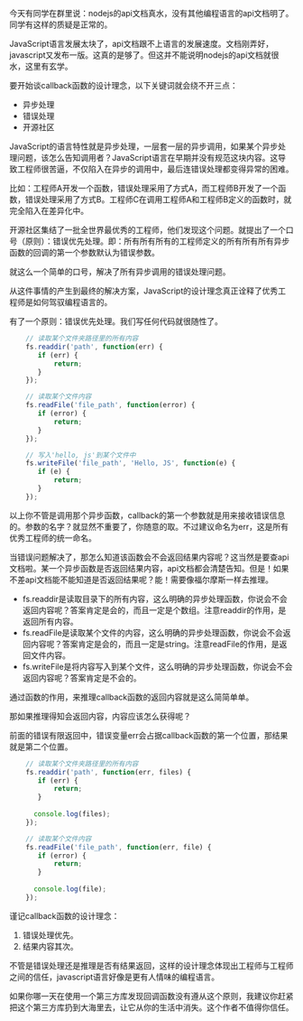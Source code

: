 
今天有同学在群里说：nodejs的api文档真水，没有其他编程语言的api文档明了。同学有这样的质疑是正常的。

JavaScript语言发展太块了，api文档跟不上语言的发展速度。文档刚弄好，javascript又发布一版。这真的是够了。但这并不能说明nodejs的api文档就很水，这里有玄学。



要开始谈callback函数的设计理念，以下关键词就会绕不开三点：

- 异步处理
- 错误处理
- 开源社区

JavaScript的语言特性就是异步处理，一层套一层的异步调用，如果某个异步处理问题，该怎么告知调用者？JavaScript语言在早期并没有规范这块内容。这导致工程师很苦逼，不仅陷入在异步的调用中，最后连错误处理都变得异常的困难。



比如：工程师A开发一个函数，错误处理采用了方式A，而工程师B开发了一个函数，错误处理采用了方式B。工程师C在调用工程师A和工程师B定义的函数时，就完全陷入在差异化中。



开源社区集结了一批全世界最优秀的工程师，他们发现这个问题。就提出了一个口号（原则）：错误优先处理。即：所有所有所有的工程师定义的所有所有所有异步函数的回调的第一个参数默认为错误参数。

就这么一个简单的口号，解决了所有异步调用的错误处理问题。



从这件事情的产生到最终的解决方案，JavaScript的设计理念真正诠释了优秀工程师是如何驾驭编程语言的。



有了一个原则：错误优先处理。我们写任何代码就很随性了。
```javascript
    // 读取某个文件夹路径里的所有内容
    fs.readdir('path', function(err) {
       if (err) {
           return;
       } 
    });
```
```javascript
    // 读取某个文件内容
    fs.readFile('file_path', function(error) {
       if (error) {
           return;
       } 
    });
```
```javascript
    // 写入'hello, js'到某个文件中
    fs.writeFile('file_path', 'Hello, JS', function(e) {
       if (e) {
           return;
       } 
    });
```
以上你不管是调用那个异步函数，callback的第一个参数就是用来接收错误信息的。参数的名字？就显然不重要了，你随意的取。不过建议命名为err，这是所有优秀工程师的统一命名。



当错误问题解决了，那怎么知道该函数会不会返回结果内容呢？这当然是要查api文档啦。某一个异步函数是否返回结果内容，api文档都会清楚告知。但是！如果不差api文档能不能知道是否返回结果呢？能！需要像福尔摩斯一样去推理。



- fs.readdir是读取目录下的所有内容，这么明确的异步处理函数，你说会不会返回内容呢？答案肯定是会的，而且一定是个数组。注意readdir的作用，是返回所有内容。
- fs.readFile是读取某个文件的内容，这么明确的异步处理函数，你说会不会返回内容呢？答案肯定是会的，而且一定是string。注意readFile的作用，是返回文件内容。
- fs.writeFile是将内容写入到某个文件，这么明确的异步处理函数，你说会不会返回内容呢？答案肯定是不会的。



通过函数的作用，来推理callback函数的返回内容就是这么简简单单。



那如果推理得知会返回内容，内容应该怎么获得呢？

前面的错误有限返回中，错误变量err会占据callback函数的第一个位置，那结果就是第二个位置。


```javascript
    // 读取某个文件夹路径里的所有内容
    fs.readdir('path', function(err, files) {
       if (err) {
           return;
       } 
      
      console.log(files);
    });
```
```javascript
    // 读取某个文件内容
    fs.readFile('file_path', function(err, file) {
       if (error) {
           return;
       } 
      
      console.log(file);
    });
```


谨记callback函数的设计理念：

1. 错误处理优先。
2. 结果内容其次。

不管是错误处理还是推理是否有结果返回，这样的设计理念体现出工程师与工程师之间的信任，javascript语言好像是更有人情味的编程语言。


如果你哪一天在使用一个第三方库发现回调函数没有遵从这个原则，我建议你赶紧把这个第三方库扔到大海里去，让它从你的生活中消失。这个作者不值得你信任。
